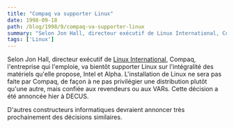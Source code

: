 ```yaml
---
title: "Compaq va supporter Linux"
date: 1998-09-18
path: /blog/1998/9/compaq-va-supporter-linux
summary: "Selon Jon Hall, directeur exécutif de Linux International, Compaq, l'entreprise qui l'emploie, va bientôt supporter Linux sur l'intégralité des matériels qu'elle propose, Intel et Alpha."
tags: ['Linux']
---
```


<P>
Selon Jon Hall, directeur exécutif de <A HREF="http://www.li.org/">Linux
International</A>, Compaq, l'entreprise qui l'emploie, va bientôt supporter
Linux sur l'intégralité des matériels qu'elle propose, Intel et Alpha.
L'installation de Linux ne sera pas faite par Compaq, de façon à ne
pas privilégier une distribution plutôt qu'une autre, mais confiée aux
revendeurs ou aux VARs. Cette décision a été annoncée hier à DECUS.
</P>

<P>
D'autres constructeurs informatiques devraient annoncer très prochainement
des décisions similaires.
</P>



